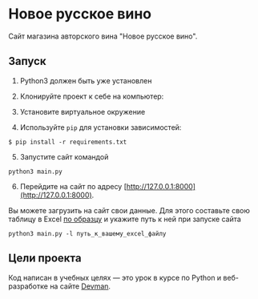 # Новое русское вино

Сайт магазина авторского вина "Новое русское вино".

## Запуск

1. Python3 должен быть уже установлен

2. Клонируйте проект к себе на компьютер:

3. Установите виртуальное окружение

4. Используйте `pip` для установки зависимостей:
   
```
$ pip install -r requirements.txt
```
5. Запустите сайт командой
   
```commandline
python3 main.py
```

6. Перейдите на сайт по адресу [http://127.0.0.1:8000](http://127.0.0.1:8000).

Вы можете загрузить на сайт свои данные. Для этого составьте свою таблицу в Excel [по образцу](wine3.xlsx) и
укажите путь к ней при запуске сайта
```commandline
python3 main.py -l путь_к_вашему_excel_файлу
```
## Цели проекта

Код написан в учебных целях — это урок в курсе по Python и веб-разработке на сайте [Devman](https://dvmn.org).
